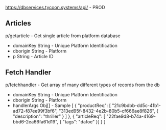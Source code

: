https://dbservices.tycoon.systems/api/ - PROD

## Articles
p/getarticle - Get single article from platform database
* domainKey String - Unique Platform Identification
* dborigin String - Platform
* p String - Article ID

## Fetch Handler
p/fetchhandler - Get array of many different types of records from the db
* domainKey String - Unique Platform Identification
* dborigin String - Platform
* handlerArgs Obj[] - Sample [
    {
        "productReq": [ "21c9bdbb-dd5c-41b1-ad72-f87ee99f3bf6", "313ed95f-8432-4e2b-80b5-cf666ae8f826", { "description": "thriller" } ]
    },
    {
        "articleReq": [ "22fae9d8-b74a-4169-bbd6-2ea66fa61d19", { "tags": "dafoe" }]
    }
]
